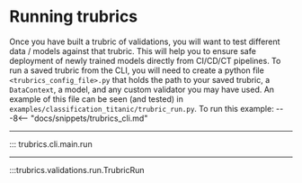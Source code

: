 # Running trubrics
Once you have built a trubric of validations, you will want to test different data / models against that trubric.
This will help you to ensure safe deployment of newly trained models directly from CI/CD/CT pipelines. To run a
saved trubric from the CLI, you will need to create a python file `<trubrics_config_file>.py` that holds the path to your saved trubric, a `DataContext`, a model, and any custom validator you may have used. An example of this file can be seen (and tested) in `examples/classification_titanic/trubric_run.py`. To run this example:
---8<-- "docs/snippets/trubrics_cli.md"

-----

::: trubrics.cli.main.run

-----

:::trubrics.validations.run.TrubricRun
